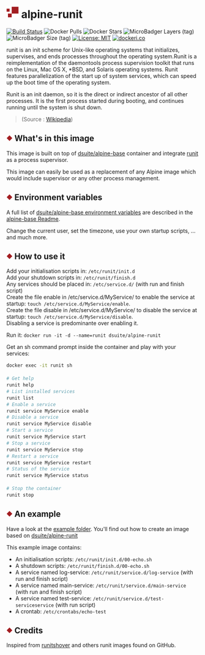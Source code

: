 # ![](https://github.com/docker-suite/artwork/raw/master/logo/png/logo_32.png) alpine-runit
[![Build Status](http://jenkins.hexocube.fr/job/docker-suite/job/alpine-runit/badge/icon?color=green&style=flat-square)](http://jenkins.hexocube.fr/job/docker-suite/job/alpine-runit/)
![Docker Pulls](https://img.shields.io/docker/pulls/dsuite/alpine-runit.svg?style=flat-square)
![Docker Stars](https://img.shields.io/docker/stars/dsuite/alpine-runit.svg?style=flat-square)
![MicroBadger Layers (tag)](https://img.shields.io/microbadger/layers/dsuite/alpine-runit/latest.svg?style=flat-square)
![MicroBadger Size (tag)](https://img.shields.io/microbadger/image-size/dsuite/alpine-runit/latest.svg?style=flat-square)
[![License: MIT](https://img.shields.io/badge/License-MIT-brightgreen.svg?style=flat-square)](https://opensource.org/licenses/MIT)
[![dockeri.co](https://dockeri.co/image/dsuite/alpine-runit)](https://hub.docker.com/r/dsuite/alpine-runit)

runit is an init scheme for Unix-like operating systems that initializes, supervises, and ends processes throughout the operating system.Runit is a reimplementation of the daemontools process supervision toolkit that runs on the Linux, Mac OS X, *BSD, and Solaris operating systems. Runit features parallelization of the start up of system services, which can speed up the boot time of the operating system.

Runit is an init daemon, so it is the direct or indirect ancestor of all other processes. It is the first process started during booting, and continues running until the system is shut down.

> (Source : [Wikipedia](https://en.wikipedia.org/wiki/Runit))


## ![](https://github.com/docker-suite/artwork/raw/master/various/pin/png/pin_16.png) What's in this image

This image is built on top of  [dsuite/alpine-base][alpine-base] container and integrate [runit][runit] as a process supervisor.

This image can easily be used as a replacement of any Alpine image which would include supervisor or any other process management.


## ![](https://github.com/docker-suite/artwork/raw/master/various/pin/png/pin_16.png) Environment variables

A full list of [dsuite/alpine-base environment variables][alpine-base-readme-variables] are described in the [alpine-base Readme][alpine-base-readme].

Change the current user, set the timezone, use your own startup scripts, ...  and much more.


## ![](https://github.com/docker-suite/artwork/raw/master/various/pin/png/pin_16.png) How to use it

Add your initialisation scripts in: `/etc/runit/init.d`  
Add your shutdown scripts in: `/etc/runit/finish.d`  
Any services should be placed in: `/etc/service.d/` (with run and finish script)  
Create the file enable in /etc/service.d/MyService/ to enable the service at startup: `touch /etc/service.d/MyService/enable`.  
Create the file disable in /etc/service.d/MyService/ to disable the service at startup: `touch /etc/service.d/MyService/disable`.  
Disabling a service is predominante over enabling it.

Run it: `docker run -it -d --name=runit dsuite/alpine-runit`

Get an sh command prompt inside the container and play with your services:

```bash
docker exec -it runit sh

# Get help
runit help
# List installed services
runit list
# Enable a service
runit service MyService enable
# Disable a service
runit service MyService disable
# Start a service
runit service MyService start
# Stop a service
runit service MyService stop
# Restart a service
runit service MyService restart
# Status of the service
runit service MyService status

# Stop the container
runit stop
```

## ![](https://github.com/docker-suite/artwork/raw/master/various/pin/png/pin_16.png) An example

Have a look at the [example folder](https://github.com/docker-suite/alpine-runit/tree/master/.example). You'll find out how to create an image based on [dsuite/alpine-runit][alpine-runit]

This example image contains:
- An initialisation scripts: `/etc/runit/init.d/00-echo.sh`  
- A shutdown scripts: `/etc/runit/finish.d/00-echo.sh`  
- A service named log-service:  `/etc/runit/service.d/log-service` (with run and finish script)
- A service named main-service:  `/etc/runit/service.d/main-service` (with run and finish script) 
- A service named test-service:  `/etc/runit/service.d/test-serviceservice` (with run script)  
- A crontab:  `/etc/crontabs/echo-test`    


## ![](https://github.com/docker-suite/artwork/raw/master/various/pin/png/pin_16.png) Credits
Inspired from [runitshover](https://github.com/HowardMei/runitshover) and others runit images found on GitHub.

[alpine]: http://alpinelinux.org/
[runit]: http://smarden.org/runit/
[alpine-base]: https://github.com/docker-suite/alpine-base/
[alpine-base-readme]: https://github.com/docker-suite/alpine-base/blob/master/Readme.md/
[alpine-base-readme-variables]: https://github.com/docker-suite/alpine-base/blob/master/Readme.md#-environment-variables
[alpine-runit]: https://github.com/docker-suite/alpine-runit/
